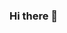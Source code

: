 ### Hi there 👋

<!--
**rubatista/rubatista** is a ✨ _special_ ✨ repository because its `README.md` (this file) appears on your GitHub profile.

Here are some ideas to get you started:

- 🔭 I’m currently working on Dreamshaper
- 🌱 I’m currently learning Nuxt3 + Tailwindcss
- 👯 I’m looking to collaborate on ...
- 🤔 I’m looking for help with ...
- 💬 Ask me about ...
- 📫 How to reach me: <a href="https://twitter.com/rubatista_">Twitter</a>
- 😄 Pronouns: ...
- ⚡ Fun fact: ...
-->
